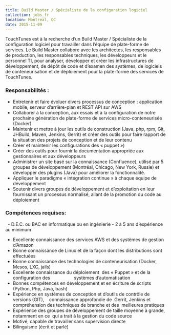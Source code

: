 ```yaml
---
title: Build Master / Spécialiste de la configuration logiciel
collection: jobs_fr
location: Montreal, QC
date: 2015-11-09
---
```


TouchTunes est à la recherche d’un Build Master / Spécialiste de la configuration logiciel pour travailler dans l’équipe de plate-forme de services.
Le Build Master collabore avec les architectes, les responsables de production, les responsables techniques, les développeurs et le personnel TI, pour analyser, développer et créer les infrastructures de développement, de dépôt de code et d’examen des systèmes, de logiciels de conteneurisation et de déploiement pour la plate-forme des services de TouchTunes.

### Responsabilités :

-  Entretenir et faire évoluer divers processus de conception : application mobile, serveur d’arrière-plan et REST API sur AWS
-  Collaborer à la conception, aux essais et à la configuration de notre prochaine génération de plate-forme de services micro-conteneurisée (Docker)
-  Maintenir et mettre à jour les outils de construction (Java, php, rpm, Git, JHBuild, Maven, Jenkins, Gerrit) et créer des outils pour faire rapport de la situation des projets de conception et de leur contenu
-  Créer et maintenir les configurations des « puppet »)
-  Créer des outils pour fournir la documentation appropriée aux gestionnaires et aux développeurs
-  Administrer un site basé sur la connaissance (Confluence), utilisé par 5 groupes de développement (Montréal, Chicago, New York, Russie) et développer des plugins (Java) pour améliorer la fonctionnalité.
-  Appliquer le paradigme « intégration continue » à chaque équipe de développement
-  Soutenir divers groupes de développement et d’exploitation en leur fournissant un processus normalisé, allant de la promotion du code au déploiement


### Compétences requises:
 
- D.E.C. ou BAC en informatique ou en ingénierie
- 2 à 5 ans d’expérience au minimum
-  Excellente connaissance des services AWS et des systèmes de gestion d’Amazon
-  Bonne connaissance de Linux et de la façon dont les distributions sont effectuées
-  Bonne connaissance des technologies de conteneurisation (Docker, Mesos, LXC, jails)
-  Excellente connaissance du déploiement  des « Puppet » et de la configuration des                   systèmes d’automatisation
-  Bonnes compétences en développement et en écriture de scripts (Python, Php, Java, bash)
-  Expérience en systèmes de conception et d’outils de contrôle de versions (GIT),    connaissance approfondie de  Gerrit, Jenkins et compréhension des techniques de branche et des  meilleures pratiques
-  Expérience des groupes de développement de taille moyenne à grande, notamment en ce  qui a trait à la gestion du code source
- Motivé, capable de travailler sans supervision directe
- Bilinguisme (écrit et parlé)
